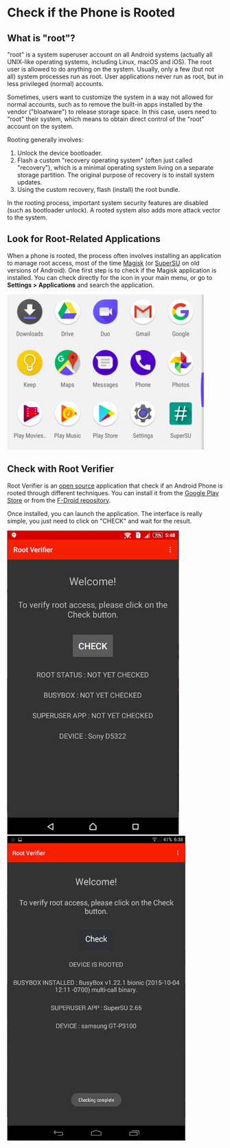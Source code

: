 # Check if the Phone is Rooted


## What is "root"?


"root" is a system superuser account on all Android systems (actually all UNIX-like operating systems, including Linux, macOS and iOS). The root user is allowed to do anything on the system. Usually, only a few (but not all) system processes run as root. User applications never run as root, but in less privileged (normal) accounts.


Sometimes, users want to customize the system in a way not allowed for normal accounts, such as to remove the built-in apps installed by the vendor ("bloatware") to release storage space. In this case, users need to "root" their system, which means to obtain direct control of the "root" account on the system.


Rooting generally involves:


1. Unlock the device bootloader.
2. Flash a custom "recovery operating system" (often just called "recovery"), which is a minimal operating system living on a separate storage partition. The original purpose of recovery is to install system updates.
3. Using the custom recovery, flash (install) the root bundle.


In the rooting process, important system security features are disabled (such as bootloader unlock). A rooted system also adds more attack vector to the system.


## Look for Root-Related Applications


When a phone is rooted, the process often involves installing an application to manage root access, most of the time [Magisk](https://github.com/topjohnwu/Magisk) (or [SuperSU](http://www.supersu.com/) on old versions of Android). One first step is to check if the Magisk application is installed. You can check directly for the icon in your main menu, or go to **Settings > Applications** and search the application.


![](../.gitbook/assets/supersu.png)


## Check with Root Verifier


Root Verifier is an [open source](https://github.com/abcdjdj/RootVerifier-APP) application that check if an Android Phone is rooted through different techniques. You can install it from the [Google Play Store](https://play.google.com/store/apps/details?id=com.abcdjdj.rootverifier) or from the [F-Droid repository](https://f-droid.org/packages/com.abcdjdj.rootverifier/).


Once installed, you can launch the application. The interface is really simple, you just need to click on "CHECK" and wait for the result.


![](../.gitbook/assets/rootverifier1.png) ![](../.gitbook/assets/rootverifier2.png)
